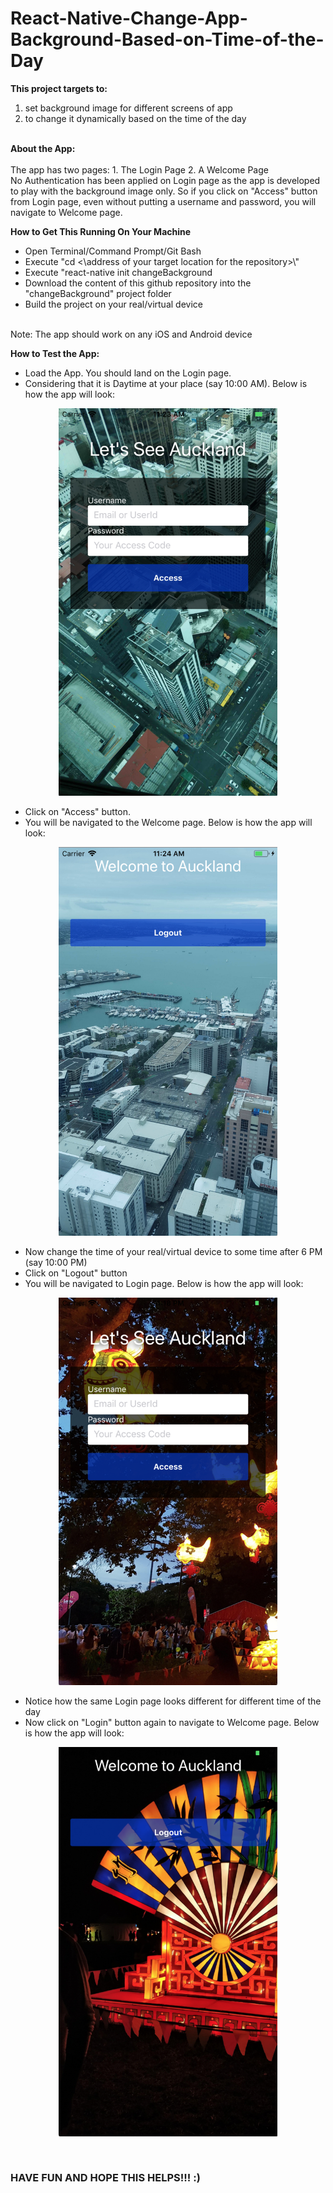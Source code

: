 # React-Native-Change-App-Background-Based-on-Time-of-the-Day
<b>This project targets to:</b>
1. set background image for different screens of app
2. to change it dynamically based on the time of the day
<br />
<b>About the App:</b><br /><br />
The app has two pages:
1. The Login Page
2. A Welcome Page<br />
No Authentication has been applied on Login page as the app is developed to play with the background image only.
So if you click on "Access" button from Login page, even without putting a username and password, you will navigate to Welcome page.<br />

<b>How to Get This Running On Your Machine</b>
<ul>
  <li>Open Terminal/Command Prompt/Git Bash</li>
  <li>Execute "cd <\address of your target location for the repository>\"</li>
  <li>Execute "react-native init changeBackground</li>
  <li>Download the content of this github repository into the "changeBackground" project folder</li>
  <li>Build the project on your real/virtual device</li>
</ul>
<br />Note: The app should work on any iOS and Android device<br />

<b>How to Test the App:</b>
<ul>
  <li>Load the App. You should land on the Login page.</li>
  <li>Considering that it is Daytime at your place (say 10:00 AM). Below is how the app will look:</li>
</ul>
<p align="center">
  <img src="https://github.com/abir4u/React-Native-Change-App-Background-Based-on-Time-of-the-Day/blob/master/Page%20Design/LoginDay.png" width="350"/>
</p>
<ul>
  <li>Click on "Access" button.</li>
  <li>You will be navigated to the Welcome page. Below is how the app will look:</li>
</ul>
<p align="center">
  <img src="https://github.com/abir4u/React-Native-Change-App-Background-Based-on-Time-of-the-Day/blob/master/Page%20Design/SecuredDay.png" width="350"/>
</p>
<ul>
  <li>Now change the time of your real/virtual device to some time after 6 PM (say 10:00 PM)</li>
  <li>Click on "Logout" button</li>
  <li>You will be navigated to Login page. Below is how the app will look:</li>
</ul>
<p align="center">
  <img src="https://github.com/abir4u/React-Native-Change-App-Background-Based-on-Time-of-the-Day/blob/master/Page%20Design/LoginNight.png" width="350"/>
</p>
<ul>
  <li>Notice how the same Login page looks different for different time of the day</li>
  <li>Now click on "Login" button again to navigate to Welcome page. Below is how the app will look:</li>
</ul>
<p align="center">
  <img src="https://github.com/abir4u/React-Native-Change-App-Background-Based-on-Time-of-the-Day/blob/master/Page%20Design/SecuredNight.png" width="350"/>
</p>
<br />
<h3>HAVE FUN AND HOPE THIS HELPS!!! :)</h3>

